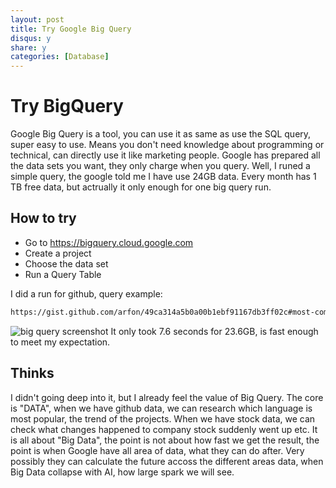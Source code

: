 ```yaml
---
layout: post
title: Try Google Big Query
disqus: y
share: y
categories: [Database]
---
```


Try BigQuery
============
Google Big Query is a tool, you can use it as same as use the SQL query, super easy to use. Means you don't need knowledge about programming or technical, can directly use it like marketing people. Google has prepared all the data sets you want, they only charge when you query. Well, I runed a simple query, the google told me I have use 24GB data. Every month has 1 TB free data, but actrually it only enough for one big query run.

How to try
------------
* Go to https://bigquery.cloud.google.com
* Create a project
* Choose the data set
* Run a Query Table

I did a run for github, query example: 
```html
https://gist.github.com/arfon/49ca314a5b0a00b1ebf91167db3ff02c#most-commonly-used-go-packages
```
![big query screenshot](https://raw.githubusercontent.com/ycj28c/ycj28c.github.io/master/images/posts/bigquerygithub.png)
It only took 7.6 seconds for 23.6GB, is fast enough to meet my expectation.

Thinks
------
I didn't going deep into it, but I already feel the value of Big Query. The core is "DATA", when we have github data, we can research which language is most popular, the trend of the projects. When we have stock data, we can check what changes happened to company stock suddenly went up etc. It is all about "Big Data", the point is not about how fast we get the result, the point is when Google have all area of data, what they can do after. Very possibly they can calculate the future accoss the different areas data, when Big Data collapse with AI, how large spark we will see.

